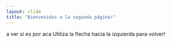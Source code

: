 ```yaml
---
layout: slide
title: "Bienvenidos a la segunda página!"
---
```

a ver si es por aca
Utiliza la flecha hacia la izquierda para volver!
